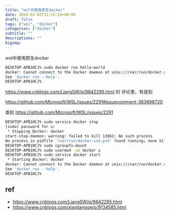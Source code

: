 ```yaml
---
title: "wsl中使用原生docker"
date: 2018-03-02T12:15:19+08:00
draft: false
tags: ["wsl", "docker"]
categories: ["docker"]
subtitle: ""
descriptions: ""
bigimg:
---
```



wsl中使用原生docker

```bash
DESKTOP-APB1HCJ% sudo docker run hello-world
docker: Cannot connect to the Docker daemon at unix:///var/run/docker.sock. Is the docker daemon running?.
See 'docker run --help'.
DESKTOP-APB1HCJ%
```

https://www.cnblogs.com/LiangSW/p/9842295.html 的 评论里，有提到

https://github.com/Microsoft/WSL/issues/2291#issuecomment-383698720

查到 https://github.com/Microsoft/WSL/issues/2291


```bash
DESKTOP-APB1HCJ% sudo service docker stop
[sudo] password for u:
 * Stopping Docker: docker
start-stop-daemon: warning: failed to kill 13661: No such process
No process in pidfile '/var/run/docker-ssd.pid' found running; none killed.
DESKTOP-APB1HCJ% sudo cgroupfs-mount
DESKTOP-APB1HCJ% sudo usermod -aG docker u
DESKTOP-APB1HCJ% sudo service docker start
 * Starting Docker: docker                                                                                                                                                                                                             [ OK ] DESKTOP-APB1HCJ% sudo docker run --rm hello-world
docker: Cannot connect to the Docker daemon at unix:///var/run/docker.sock. Is the docker daemon running?.
See 'docker run --help'.
DESKTOP-APB1HCJ%
```


## ref
- https://www.cnblogs.com/LiangSW/p/9842295.html
- https://www.cnblogs.com/xiaoliangge/p/9134585.html
